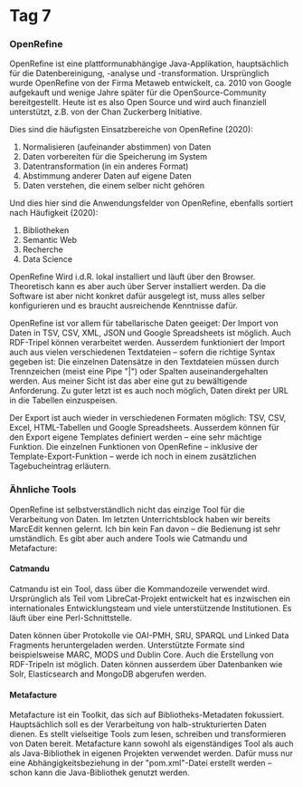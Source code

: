 # Tag 7

### OpenRefine
OpenRefine ist eine plattformunabhängige Java-Applikation, hauptsächlich für die Datenbereinigung, -analyse und -transformation. Ursprünglich wurde OpenRefine von der Firma Metaweb entwickelt, ca. 2010 von Google aufgekauft und wenige Jahre später für die OpenSource-Community bereitgestellt. Heute ist es also Open Source und wird auch finanziell unterstützt, z.B. von der Chan Zuckerberg Initiative.

Dies sind die häufigsten Einsatzbereiche von OpenRefine (2020):
1. Normalisieren (aufeinander abstimmen) von Daten
2. Daten vorbereiten für die Speicherung im System
3. Datentransformation (in ein anderes Format)
4. Abstimmung anderer Daten auf eigene Daten
5. Daten verstehen, die einem selber nicht gehören

Und dies hier sind die Anwendungsfelder von OpenRefine, ebenfalls sortiert nach Häufigkeit (2020):
1. Bibliotheken
2. Semantic Web
3. Recherche
4. Data Science

OpenRefine Wird i.d.R. lokal installiert und läuft über den Browser. Theoretisch kann es aber auch über Server installiert werden. Da die Software ist aber nicht konkret dafür ausgelegt ist, muss alles selber konfigurieren und es braucht ausreichende Kenntnisse dafür.

OpenRefine ist vor allem für tabellarische Daten geeiget: Der Import von Daten in TSV, CSV, XML, JSON und Google Spreadsheets ist möglich. Auch RDF-Tripel können verarbeitet werden. Ausserdem funktioniert der Import auch aus vielen verschiedenen Textdateien – sofern die richtige Syntax gegeben ist: Die einzelnen Datensätze in den Textdateien müssen durch Trennzeichen (meist eine Pipe "\|") oder Spalten auseinandergehalten werden. Aus meiner Sicht ist das aber eine gut zu bewältigende Anforderung. Zu guter letzt ist es auch noch möglich, Daten direkt per URL in die Tabellen einzuspeisen.

Der Export ist auch wieder in verschiedenen Formaten möglich: TSV, CSV, Excel, HTML-Tabellen und Google Spreadsheets. Ausserdem können für den Export eigene Templates definiert werden – eine sehr mächtige Funktion. Die einzelnen Funktionen von OpenRefine – inklusive der Template-Export-Funktion – werde ich noch in einem zusätzlichen Tagebucheintrag erläutern.

### Ähnliche Tools

OpenRefine ist selbstverständlich nicht das einzige Tool für die Verarbeitung von Daten. Im letzten Unterrichtsblock haben wir bereits MarcEdit kennen gelernt. Ich bin kein Fan davon – die Bedienung ist sehr umständlich. Es gibt aber auch andere Tools wie Catmandu und Metafacture:

#### Catmandu

Catmandu ist ein Tool, dass über die Kommandozeile verwendet wird. Ursprünglich als Teil vom LibreCat-Projekt entwickelt hat es inzwischen ein internationales Entwicklungsteam und viele unterstützende Institutionen. Es läuft über eine Perl-Schnittstelle.

Daten können über Protokolle vie OAI-PMH, SRU, SPARQL und Linked Data Fragments heruntergeladen werden. Unterstützte Formate sind beispielsweise MARC, MODS und Dublin Core. Auch die Erstellung von RDF-Tripeln ist möglich. Daten können ausserdem über Datenbanken wie Solr, Elasticsearch and MongoDB abgerufen werden.

#### Metafacture

Metafacture ist ein Toolkit, das sich auf Bibliotheks-Metadaten fokussiert. Hauptsächlich soll es der Verarbeitung von halb-strukturierten Daten dienen. Es stellt vielseitige Tools zum lesen, schreiben und transformieren von Daten bereit. Metafacture kann sowohl als eigenständiges Tool als auch als Java-Bibliothek in eigenen Projekten verwendet werden. Dafür muss nur eine Abhängigkeitsbeziehung in der "pom.xml"-Datei erstellt werden – schon kann die Java-Bibliothek genutzt werden.